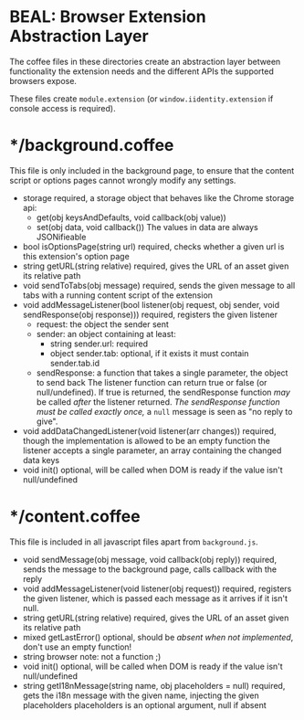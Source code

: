 # BEAL: Browser Extension Abstraction Layer

The coffee files in these directories create an abstraction layer between functionality
the extension needs and the different APIs the supported browsers expose.

These files create `module.extension` (or `window.iidentity.extension` if console
access is required).

# */background.coffee

This file is only included in the background page, to ensure that the content script
or options pages cannot wrongly modify any settings.

- storage
    required, a storage object that behaves like the Chrome storage api:
    - get(obj keysAndDefaults, void callback(obj value))
    - set(obj data, void callback())
    The values in data are always JSONifieable
- bool isOptionsPage(string url)
    required, checks whether a given url is this extension's option page
- string getURL(string relative)
    required, gives the URL of an asset given its relative path
- void sendToTabs(obj message)
    required, sends the given message to all tabs with a running content script
    of the extension
- void addMessageListener(bool listener(obj request, obj sender, void sendResponse(obj response)))
    required, registers the given listener
    - request: the object the sender sent
    - sender: an object containing at least:
        - string sender.url: required
        - object sender.tab: optional, if it exists it must contain sender.tab.id
    - sendResponse: a function that takes a single parameter, the object to send back
    The listener function can return true or false (or null/undefined). If true is
    returned, the sendResponse function _may_ be called _after_ the listener returned.
    _The sendResponse function must be called exactly once,_ a `null` message is seen
    as "no reply to give".
- void addDataChangedListener(void listener(arr changes))
    required, though the implementation is allowed to be an empty function
    the listener accepts a single parameter, an array containing the changed data keys
- void init()
    optional, will be called when DOM is ready if the value isn't null/undefined

# */content.coffee

This file is included in all javascript files apart from `background.js`.

- void sendMessage(obj message, void callback(obj reply))
    required, sends the message to the background page, calls callback with
    the reply
- void addMessageListener(void listener(obj request))
    required, registers the given listener, which is passed each message as it arrives
    if it isn't null.
- string getURL(string relative)
    required, gives the URL of an asset given its relative path
- mixed getLastError()
    optional, should be _absent when not implemented_, don't use an empty function!
- string browser
    note: not a function ;)
- void init()
    optional, will be called when DOM is ready if the value isn't null/undefined
- string getI18nMessage(string name, obj placeholders = null)
    required, gets the i18n message with the given name, injecting the given placeholders
    placeholders is an optional argument, null if absent
